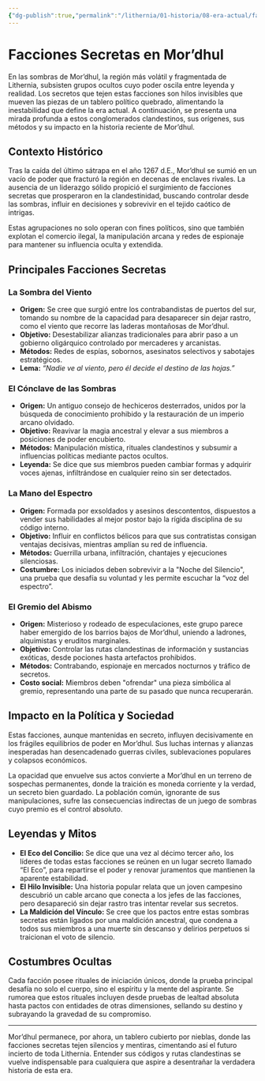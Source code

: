 ```yaml
---
{"dg-publish":true,"permalink":"/lithernia/01-historia/08-era-actual/facciones-secretas-en-mor-dhul/","title":"Facciones Secretas en Mor’dhul","tags":["lithernia","faccion","mordhul"]}
---
```


# Facciones Secretas en Mor’dhul

En las sombras de Mor’dhul, la región más volátil y fragmentada de Lithernia, subsisten grupos ocultos cuyo poder oscila entre leyenda y realidad. Los secretos que tejen estas facciones son hilos invisibles que mueven las piezas de un tablero político quebrado, alimentando la inestabilidad que define la era actual. A continuación, se presenta una mirada profunda a estos conglomerados clandestinos, sus orígenes, sus métodos y su impacto en la historia reciente de Mor’dhul.

## Contexto Histórico

Tras la caída del último sátrapa en el año 1267 d.E., Mor’dhul se sumió en un vacío de poder que fracturó la región en decenas de enclaves rivales. La ausencia de un liderazgo sólido propició el surgimiento de facciones secretas que prosperaron en la clandestinidad, buscando controlar desde las sombras, influir en decisiones y sobrevivir en el tejido caótico de intrigas.

Estas agrupaciones no solo operan con fines políticos, sino que también explotan el comercio ilegal, la manipulación arcana y redes de espionaje para mantener su influencia oculta y extendida.

## Principales Facciones Secretas

### La Sombra del Viento

- **Origen:** Se cree que surgió entre los contrabandistas de puertos del sur, tomando su nombre de la capacidad para desaparecer sin dejar rastro, como el viento que recorre las laderas montañosas de Mor’dhul.
- **Objetivo:** Desestabilizar alianzas tradicionales para abrir paso a un gobierno oligárquico controlado por mercaderes y arcanistas.
- **Métodos:** Redes de espías, sobornos, asesinatos selectivos y sabotajes estratégicos.
- **Lema:** *“Nadie ve al viento, pero él decide el destino de las hojas.”*

### El Cónclave de las Sombras

- **Origen:** Un antiguo consejo de hechiceros desterrados, unidos por la búsqueda de conocimiento prohibido y la restauración de un imperio arcano olvidado.
- **Objetivo:** Reavivar la magia ancestral y elevar a sus miembros a posiciones de poder encubierto.
- **Métodos:** Manipulación mística, rituales clandestinos y subsumir a influencias políticas mediante pactos ocultos.
- **Leyenda:** Se dice que sus miembros pueden cambiar formas y adquirir voces ajenas, infiltrándose en cualquier reino sin ser detectados.

### La Mano del Espectro

- **Origen:** Formada por exsoldados y asesinos descontentos, dispuestos a vender sus habilidades al mejor postor bajo la rígida disciplina de su código interno.
- **Objetivo:** Influir en conflictos bélicos para que sus contratistas consigan ventajas decisivas, mientras amplían su red de influencia.
- **Métodos:** Guerrilla urbana, infiltración, chantajes y ejecuciones silenciosas.
- **Costumbre:** Los iniciados deben sobrevivir a la "Noche del Silencio", una prueba que desafía su voluntad y les permite escuchar la “voz del espectro”.

### El Gremio del Abismo

- **Origen:** Misterioso y rodeado de especulaciones, este grupo parece haber emergido de los barrios bajos de Mor’dhul, uniendo a ladrones, alquimistas y eruditos marginales.
- **Objetivo:** Controlar las rutas clandestinas de información y sustancias exóticas, desde pociones hasta artefactos prohibidos.
- **Métodos:** Contrabando, espionaje en mercados nocturnos y tráfico de secretos.
- **Costo social:** Miembros deben "ofrendar" una pieza simbólica al gremio, representando una parte de su pasado que nunca recuperarán.

## Impacto en la Política y Sociedad

Estas facciones, aunque mantenidas en secreto, influyen decisivamente en los frágiles equilibrios de poder en Mor’dhul. Sus luchas internas y alianzas inesperadas han desencadenado guerras civiles, sublevaciones populares y colapsos económicos.

La opacidad que envuelve sus actos convierte a Mor’dhul en un terreno de sospechas permanentes, donde la traición es moneda corriente y la verdad, un secreto bien guardado. La población común, ignorante de sus manipulaciones, sufre las consecuencias indirectas de un juego de sombras cuyo premio es el control absoluto.

## Leyendas y Mitos

- **El Eco del Concilio:** Se dice que una vez al décimo tercer año, los líderes de todas estas facciones se reúnen en un lugar secreto llamado “El Eco”, para repartirse el poder y renovar juramentos que mantienen la aparente estabilidad.
- **El Hilo Invisible:** Una historia popular relata que un joven campesino descubrió un cable arcano que conecta a los jefes de las facciones, pero desapareció sin dejar rastro tras intentar revelar sus secretos.
- **La Maldición del Vínculo:** Se cree que los pactos entre estas sombras secretas están ligados por una maldición ancestral, que condena a todos sus miembros a una muerte sin descanso y delirios perpetuos si traicionan el voto de silencio.

## Costumbres Ocultas

Cada facción posee rituales de iniciación únicos, donde la prueba principal desafía no solo el cuerpo, sino el espíritu y la mente del aspirante. Se rumorea que estos rituales incluyen desde pruebas de lealtad absoluta hasta pactos con entidades de otras dimensiones, sellando su destino y subrayando la gravedad de su compromiso.

---

Mor’dhul permanece, por ahora, un tablero cubierto por nieblas, donde las facciones secretas tejen silencios y mentiras, cimentando así el futuro incierto de toda Lithernia. Entender sus códigos y rutas clandestinas se vuelve indispensable para cualquiera que aspire a desentrañar la verdadera historia de esta era.